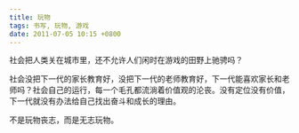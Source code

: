 ```yaml
---
title: 玩物
tags: 书写, 玩物, 游戏
date: 2011-07-05 10:15 +0800
---
```



社会把人类关在城市里，还不允许人们闲时在游戏的田野上驰骋吗？

社会没把下一代的家长教育好，没把下一代的老师教育好，下一代能喜欢家长和老师吗？社会自己的运行，每一个毛孔都流淌着价值观的沦丧。没有定位没有价值，下一代就没有办法给自己找出奋斗和成长的理由。

不是玩物丧志，而是无志玩物。

